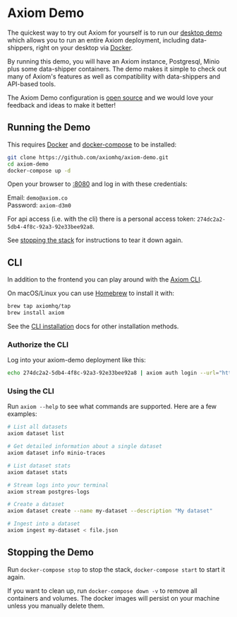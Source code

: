 
<div class="axi-header">
  <h1>Axiom Demo</h1>
</div>

The quickest way to try out Axiom for yourself is to run our [desktop demo](https://github.com/axiomhq/axiom-demo) which allows you to run an entire Axiom deployment, including data-shippers, right on your desktop via [Docker](https://docker.com).

By running this demo, you will have an Axiom instance, Postgresql, Minio plus some data-shipper containers. The demo makes it simple to check out many of Axiom's features as well as compatibility with data-shippers and API-based tools.

The Axiom Demo configuration is [open source](https://github.com/axiomhq/axiom-demo) and we would love your feedback and ideas to make it better!

## Running the Demo

This requires [Docker] and [docker-compose] to be installed:

```sh
git clone https://github.com/axiomhq/axiom-demo.git
cd axiom-demo
docker-compose up -d
```

Open your browser to [:8080] and log in with these
credentials:

Email: `demo@axiom.co`  
Password: `axiom-d3m0`

For api access (i.e. with the cli) there is a personal access token:
`274dc2a2-5db4-4f8c-92a3-92e33bee92a8`.

See [stopping the stack](#stopping-the-stack) for instructions to tear it down
again.

## CLI

In addition to the frontend you can play around with the
[Axiom CLI].

On macOS/Linux you can use [Homebrew] to install it with:

```sh
brew tap axiomhq/tap
brew install axiom
```

See the [CLI installation](https://github.com/axiomhq/cli) docs for other installation methods.

### Authorize the CLI

Log into your axiom-demo deployment like this:
```sh
echo 274dc2a2-5db4-4f8c-92a3-92e33bee92a8 | axiom auth login --url="http://localhost:8080" --alias="axiom-demo" --token-stdin --token-type personal -f
```

### Using the CLI

Run `axiom --help` to see what commands are supported. Here are a few examples:

```sh
# List all datasets
axiom dataset list

# Get detailed information about a single dataset
axiom dataset info minio-traces

# List dataset stats
axiom dataset stats

# Stream logs into your terminal
axiom stream postgres-logs

# Create a dataset
axiom dataset create --name my-dataset --description "My dataset"

# Ingest into a dataset
axiom ingest my-dataset < file.json
```

## Stopping the Demo

Run `docker-compose stop` to stop the stack, `docker-compose start` to start
it again.

If you want to clean up, run `docker-compose down -v` to remove all containers
and volumes. The docker images will persist on your machine unless you manually
delete them.

[Docker]: https://docs.docker.com/engine/install/
[docker-compose]: https://docs.docker.com/compose/install/
[Homebrew]: https://brew.sh
[Axiom CLI]: https://github.com/axiomhq/cli
[CLI installation]: https://github.com/axiomhq/cli#installation
[:8080]: http://localhost:8080
